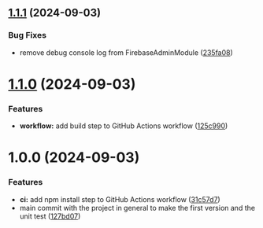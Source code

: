 ## [1.1.1](https://github.com/Alpha018/nestjs-firebase-auth/compare/v1.1.0...v1.1.1) (2024-09-03)


### Bug Fixes

* remove debug console log from FirebaseAdminModule ([235fa08](https://github.com/Alpha018/nestjs-firebase-auth/commit/235fa08e49bd74c3d9d2de7f7520ec840fdb6c93))

# [1.1.0](https://github.com/Alpha018/nestjs-firebase-auth/compare/v1.0.0...v1.1.0) (2024-09-03)


### Features

* **workflow:** add build step to GitHub Actions workflow ([125c990](https://github.com/Alpha018/nestjs-firebase-auth/commit/125c990c295be360596047a56a8b79f8c3ed4eae))

# 1.0.0 (2024-09-03)


### Features

* **ci:** add npm install step to GitHub Actions workflow ([31c57d7](https://github.com/Alpha018/nestjs-firebase-auth/commit/31c57d76328ae9321883a7c189b17a1eec690128))
* main commit with the project in general to make the first version and the unit test ([127bd07](https://github.com/Alpha018/nestjs-firebase-auth/commit/127bd07df9236f8008df09f623ddb1c10baf172b))
